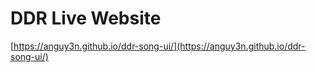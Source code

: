 # DDR Live Website
[https://anguy3n.github.io/ddr-song-ui/](https://anguy3n.github.io/ddr-song-ui/)

